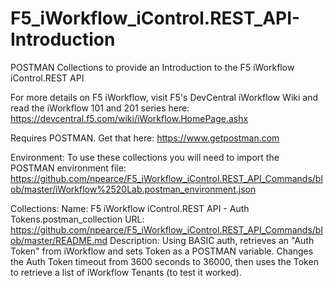 # F5_iWorkflow_iControl.REST_API-Introduction
POSTMAN Collections to provide an Introduction to the F5 iWorkflow iControl.REST API

For more details on F5 iWorkflow, visit F5's DevCentral iWorkflow Wiki and read the iWorkflow 101 and 201 series here: https://devcentral.f5.com/wiki/iWorkflow.HomePage.ashx

Requires POSTMAN. Get that here: https://www.getpostman.com


Environment:
To use these collections you will need to import the POSTMAN environment file:
https://github.com/npearce/F5_iWorkflow_iControl.REST_API_Commands/blob/master/iWorkflow%2520Lab.postman_environment.json


Collections:
Name: F5 iWorkflow iControl.REST API - Auth Tokens.postman_collection
URL: https://github.com/npearce/F5_iWorkflow_iControl.REST_API_Commands/blob/master/README.md
Description: Using BASIC auth, retrieves an "Auth Token" from iWorkflow and sets Token as a POSTMAN variable. Changes the Auth Token timeout from 3600 seconds to 36000, then uses the Token to retrieve a list of iWorkflow Tenants (to test it worked).
